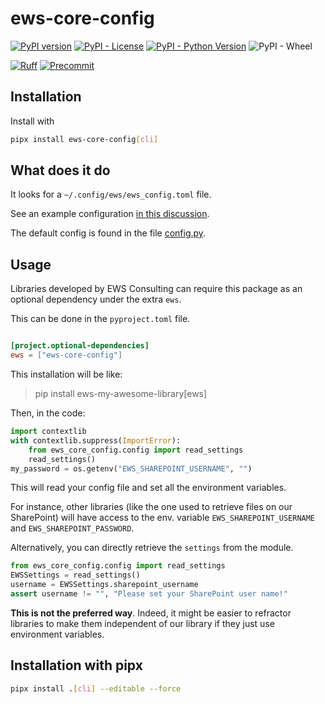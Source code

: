 # ews-core-config

[![PyPI version](https://img.shields.io/pypi/v/ews-core-config.svg)](https://pypi.python.org/pypi/ews-core-config)
[![PyPI - License](https://img.shields.io/pypi/l/ews-core-config.svg)](https://pypi.python.org/pypi/ews-core-config)
[![PyPI - Python Version](https://img.shields.io/pypi/pyversions/ews-core-config.svg)](https://pypi.python.org/pypi/ews-core-config)
![PyPI - Wheel](https://img.shields.io/pypi/wheel/ews-core-config)

<!-- ![Build](https://github.com/EWS-Consulting-Public/ews-core-config/actions/workflows/python-publish.yml/badge.svg?event=push) -->
[![Ruff](https://img.shields.io/endpoint?url=https://raw.githubusercontent.com/astral-sh/ruff/main/assets/badge/v2.json)](https://github.com/astral-sh/ruff)
[![Precommit](https://img.shields.io/badge/pre--commit-enabled-brightgreen?logo=pre-commit&logoColor=white)](https://pre-commit.com)

## Installation

Install with

```sh
pipx install ews-core-config[cli]
```

## What does it do

It looks for a `~/.config/ews/ews_config.toml` file.

See an example configuration [in this discussion](https://github.com/EWS-Consulting-Public/ews-core-config/discussions/3).

The default config is found in the file [config.py](https://github.com/EWS-Consulting-Public/ews-core-config/blob/main/src/ews_core_config/config.py#L10).

## Usage

Libraries developed by EWS Consulting can require this package as an optional
dependency under the extra `ews`.

This can be done in the `pyproject.toml` file.

```toml

[project.optional-dependencies]
ews = ["ews-core-config"]
```

This installation will be like:

> pip install ews-my-awesome-library[ews]

Then, in the code:

```python
import contextlib
with contextlib.suppress(ImportError):
    from ews_core_config.config import read_settings
    read_settings()
my_password = os.getenv("EWS_SHAREPOINT_USERNAME", "")
```

This will read your config file and set all the environment variables.

For instance, other libraries (like the one used to retrieve files on our SharePoint) will have access to the env. variable `EWS_SHAREPOINT_USERNAME` and `EWS_SHAREPOINT_PASSWORD`.

Alternatively, you can directly retrieve the `settings` from the module.

```python
from ews_core_config.config import read_settings
EWSSettings = read_settings()
username = EWSSettings.sharepoint_username
assert username != "", "Please set your SharePoint user name!"
```

**This is not the preferred way**. Indeed, it might be easier to refractor
libraries to make them independent of our library if they just use environment variables.

## Installation with pipx

```bash
pipx install .[cli] --editable --force
```

